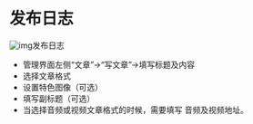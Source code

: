 # 发布日志

![img](\assets\post.png)发布日志

- 管理界面左侧“文章”->“写文章”->填写标题及内容
- 选择文章格式
- 设置特色图像（可选）
- 填写副标题（可选）
- 当选择音频或视频文章格式的时候，需要填写 音频及视频地址。